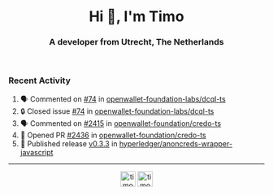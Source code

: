 <h1 align="center">Hi 👋, I'm Timo</h1>
<h3 align="center">A developer from Utrecht, The Netherlands</h3>
<br/>
<!-- https://github.com/rahuldkjain/github-profile-readme-generator --!>

<!--  <p align="left"><img src="https://github-readme-stats.vercel.app/api?username=timoglastra&show_icons=true&count_private=true&" alt="timoglastra" /></p> --!>

<!--
Github language stats
<p align="left"><img src="https://github-readme-stats.vercel.app/api/top-langs/?username=timoglastra&layout=compact" alt="timoglastra" /><p>
-->

<!-- Codestats language stats -->
<!-- <p align="left"><img src="https://codestats-readme.vercel.app/api/top-langs/?username=timoglastra&layout=compact&language_count=12" alt="timoglastra" /><p>    --!>
  
<h3>Recent Activity</h3>

<!--START_SECTION:activity-->
1. 🗣 Commented on [#74](https://github.com/openwallet-foundation-labs/dcql-ts/issues/74#issuecomment-3371808170) in [openwallet-foundation-labs/dcql-ts](https://github.com/openwallet-foundation-labs/dcql-ts)
2. 🔒 Closed issue [#74](https://github.com/openwallet-foundation-labs/dcql-ts/issues/74) in [openwallet-foundation-labs/dcql-ts](https://github.com/openwallet-foundation-labs/dcql-ts)
3. 🗣 Commented on [#2415](https://github.com/openwallet-foundation/credo-ts/pull/2415#issuecomment-3370494706) in [openwallet-foundation/credo-ts](https://github.com/openwallet-foundation/credo-ts)
4. 💪 Opened PR [#2436](https://github.com/openwallet-foundation/credo-ts/pull/2436) in [openwallet-foundation/credo-ts](https://github.com/openwallet-foundation/credo-ts)
5. 🚀 Published release [v0.3.3](https://github.com/hyperledger/anoncreds-wrapper-javascript/releases/tag/v0.3.3) in [hyperledger/anoncreds-wrapper-javascript](https://github.com/hyperledger/anoncreds-wrapper-javascript)
<!--END_SECTION:activity-->

---

<p align="center">
<a href="https://twitter.com/timoglastra" target="blank"><img align="center" src="https://cdn.jsdelivr.net/npm/simple-icons@3.0.1/icons/twitter.svg" alt="timoglastra" height="30" width="30" /></a>
<a href="https://linkedin.com/in/timoglastra" target="blank"><img align="center" src="https://cdn.jsdelivr.net/npm/simple-icons@3.0.1/icons/linkedin.svg" alt="timoglastra" height="30" width="30" /></a>
</p>



